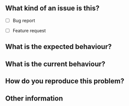 <!-- If this is a security issue or information leakage (having access to something you (probably) shouldn't), please send an email rather than opening a public issue. -->

## What kind of an issue is this?

- [ ] Bug report
- [ ] Feature request


## What is the expected behaviour?


## What is the current behaviour?

<!-- if this is a bug report -->


## How do you reproduce this problem? 

<!-- if this is a bug report -->
<!-- provide steps to reproduce this problem, preferably in a bullet point list -->


## Other information

<!-- include screenshots if appropriate -->
<!-- add labels you see fit. please do not exaggerate. -->
